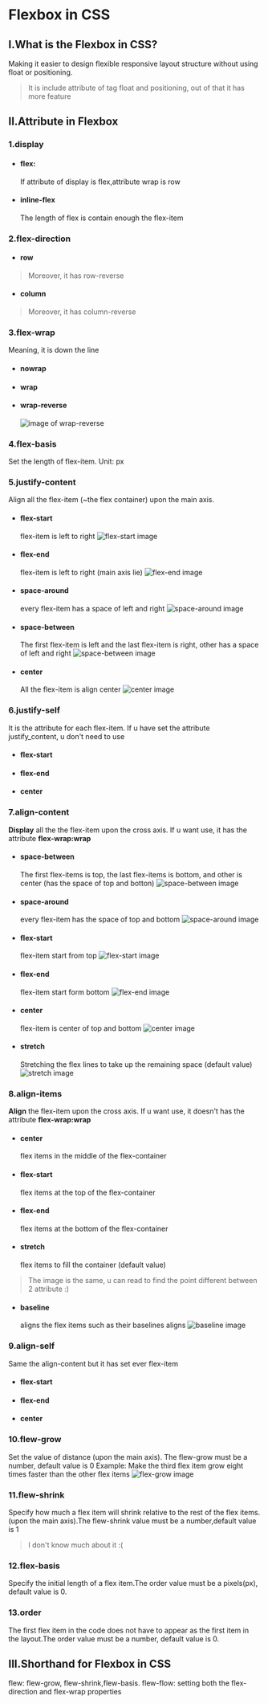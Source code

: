 # Flexbox in CSS 
## I.What is the Flexbox in CSS?
Making it easier to design flexible responsive layout structure without using float or positioning.
> It is include attribute of tag float and positioning, out of that it has more feature
## II.Attribute in Flexbox
### 1.display 
- #### flex: 
    If attribute of display is flex,attribute wrap is row  
- #### inline-flex
    The length of flex is contain enough the flex-item
### 2.flex-direction
- #### row 
>Moreover, it has row-reverse
- #### column 
>Moreover, it has column-reverse
### 3.flex-wrap
Meaning, it is down the line
- #### nowrap
- #### wrap 
- #### wrap-reverse
    ![image of wrap-reverse](wrap_reverse.png)
### 4.flex-basis
Set the length of flex-item. Unit: px
### 5.justify-content
Align  all the flex-item (~the flex container) upon the main axis.
- #### flex-start
  flex-item is left to right
  ![flex-start image](justify_content(flex_start).png)
- #### flex-end
    flex-item is left to right (main axis lie)
    ![flex-end image](justify_content(flex_end).png)
- #### space-around
    every flex-item has a space of left and right
    ![space-around image](justify_content(space_around).png)
- #### space-between
    The first flex-item is left and the last flex-item is right, 
    other has a space of left and right
    ![space-between image](justify_content(space_between).png)
- #### center
    All the flex-item is align center 
    ![center image](justify_content(center).png)
### 6.justify-self
It is the attribute for each flex-item. If u have set the attribute justify_content, u don't need to use
- #### flex-start
- #### flex-end
- #### center
### 7.align-content
**Display** all the the flex-item upon the cross axis. If u want use, it has the attribute **flex-wrap:wrap**
- #### space-between
  The first flex-items is top, the last flex-items is bottom, and other is center (has the space of top and botton)
  ![space-between image](align_content(space_between).png) 
- #### space-around
    every flex-item has the space of top and bottom
    ![space-around image](align_content(space_around).png)
- #### flex-start
    flex-item start from top
    ![flex-start image](align_content(flex-start).png)
- #### flex-end 
    flex-item start form bottom 
    ![flex-end image](align_content(flex-end).png)
- #### center 
    flex-item is center of top and bottom
    ![center image](align_content(center).png)
- #### stretch
    Stretching the flex lines to take up the remaining space (default value)
    ![stretch image](align_content(stretch).png)
### 8.align-items
**Align** the flex-item upon the cross axis. If u want use, it doesn't has the attribute **flex-wrap:wrap**
- #### center
  flex items in the middle of the flex-container
- #### flex-start
    flex items at the top of the flex-container 
- #### flex-end
    flex items at the bottom of the flex-container 
- #### stretch
    flex items to fill the container (default value)
> The image is the same, u can read to find the point different between 2 attribute :)
- #### baseline 
    aligns the flex items such as their baselines aligns
    ![baseline image](align_itemst(baseline).png)
### 9.align-self 
Same the align-content but it has set ever flex-item
- #### flex-start
- #### flex-end
- ####  center
### 10.flew-grow
Set the value of distance (upon the main axis). The flew-grow must be a number, default value is 0
Example: Make the third flex item grow eight times faster than the other flex items
![flex-grow image](flex-grow.png)
### 11.flew-shrink
Specify how much a flex item will shrink relative to the rest of the flex items. (upon the main axis).The flew-shrink value must be a number,default value is 1
> I don't know much about it :(
### 12.flex-basis
Specify the initial length of a flex item.The order value must be a pixels(px), default value is 0.
### 13.order
The first flex item in the code does not have to appear as the first item in the layout.The order value must be a number, default value is 0.
## III.Shorthand for Flexbox in CSS
flew: flew-grow, flew-shrink,flew-basis.
flew-flow: setting both the flex-direction and flex-wrap properties
